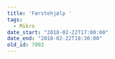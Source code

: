 ```yaml
---
title: 'Førstehjælp '
tags:
  - Mikro
date_start: "2018-02-22T17:00:00"
date_end: "2018-02-22T18:30:00"
old_id: 7002
---
```

